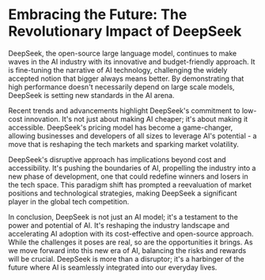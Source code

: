 # Embracing the Future: The Revolutionary Impact of DeepSeek 

DeepSeek, the open-source large language model, continues to make waves in the AI industry with its innovative and budget-friendly approach. It is fine-tuning the narrative of AI technology, challenging the widely accepted notion that bigger always means better. By demonstrating that high performance doesn't necessarily depend on large scale models, DeepSeek is setting new standards in the AI arena. 

Recent trends and advancements highlight DeepSeek's commitment to low-cost innovation. It's not just about making AI cheaper; it's about making it accessible. DeepSeek's pricing model has become a game-changer, allowing businesses and developers of all sizes to leverage AI's potential - a move that is reshaping the tech markets and sparking market volatility. 

DeepSeek's disruptive approach has implications beyond cost and accessibility. It's pushing the boundaries of AI, propelling the industry into a new phase of development, one that could redefine winners and losers in the tech space. This paradigm shift has prompted a reevaluation of market positions and technological strategies, making DeepSeek a significant player in the global tech competition. 

In conclusion, DeepSeek is not just an AI model; it's a testament to the power and potential of AI. It's reshaping the industry landscape and accelerating AI adoption with its cost-effective and open-source approach. While the challenges it poses are real, so are the opportunities it brings. As we move forward into this new era of AI, balancing the risks and rewards will be crucial. DeepSeek is more than a disruptor; it's a harbinger of the future where AI is seamlessly integrated into our everyday lives.
